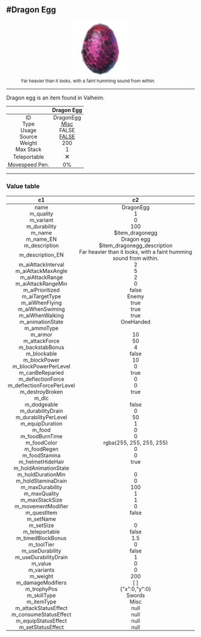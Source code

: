 <meta property="og:title" content="Dragon Egg - MoreValheim" /><meta property="og:type" content="website" /><meta property="og:image" content="/assets/dragon_egg.png" /><meta property="og:description" content="Dragon Egg is an item found in Valheim." /><meta name="theme-color" content="#546D78"><meta name="twitter:card" content="summary_large_image">
#Dragon Egg
-------------
<style>img {width:20px;}.tb {width:150px;display: block;margin-left: auto;margin-right: auto;}</style>

<style>.md-typeset table:not([class]) th:not([align]) {min-width:unset!important;}</style>
<style>td{padding:0em 0.3em!important;text-align:center!important;border-left:.05rem solid var(--md-default-fg-color--lightest)}</style>

<style>th{padding:0.1em 0.3em!important;text-align:center!important;font-weight:bold}</style>

<style>pre{text-align:right!important}</style>
<style>table tr td:first-child {border-left: 0;};</style>

<figure><img src="/assets/dragon_egg.png" class="tb" /><figcaption><small>Far heavier than it looks, with a faint humming sound from within.</small></figcaption></figure>

-------------

Dragon egg is an item found in Valheim.

|        | Dragon Egg              |
| ----------- | ------------------------------------ |
| ID |DragonEgg
| Type | [Misc](../../types/misc)
| Usage | FALSE<br>
| Source | [FALSE](../../items/false)
| Weight | 200 |
| Max Stack | 1 |
| Teleportable | 🗙
| Movespeed Pen. | 0%


-------------

### Value table
|c1|c2|
|----|----|
|name|DragonEgg|
|m_quality|1|
|m_variant|0|
|m_durability|100|
|m_name|$item_dragonegg|
|m_name_EN|Dragon egg|
|m_description|$item_dragonegg_description|
|m_description_EN|Far heavier than it looks, with a faint humming sound from within.|
|m_aiAttackInterval|2|
|m_aiAttackMaxAngle|5|
|m_aiAttackRange|2|
|m_aiAttackRangeMin|0|
|m_aiPrioritized|false|
|m_aiTargetType|Enemy|
|m_aiWhenFlying|true|
|m_aiWhenSwiming|true|
|m_aiWhenWalking|true|
|m_animationState|OneHanded|
|m_ammoType||
|m_armor|10|
|m_attackForce|50|
|m_backstabBonus|4|
|m_blockable|false|
|m_blockPower|10|
|m_blockPowerPerLevel|0|
|m_canBeReparied|true|
|m_deflectionForce|0|
|m_deflectionForcePerLevel|0|
|m_destroyBroken|true|
|m_dlc||
|m_dodgeable|false|
|m_durabilityDrain|0|
|m_durabilityPerLevel|50|
|m_equipDuration|1|
|m_food|0|
|m_foodBurnTime|0|
|m_foodColor|rgba(255, 255, 255, 255)|
|m_foodRegen|0|
|m_foodStamina|0|
|m_helmetHideHair|true|
|m_holdAnimationState||
|m_holdDurationMin|0|
|m_holdStaminaDrain|0|
|m_maxDurability|100|
|m_maxQuality|1|
|m_maxStackSize|1|
|m_movementModifier|0|
|m_questItem|false|
|m_setName||
|m_setSize|0|
|m_teleportable|false|
|m_timedBlockBonus|1.5|
|m_toolTier|0|
|m_useDurability|false|
|m_useDurabilityDrain|1|
|m_value|0|
|m_variants|0|
|m_weight|200|
|m_damageModifiers|[  ]|
|m_trophyPos|{"x":0,"y":0}|
|m_skillType|Swords|
|m_itemType|Misc|
|m_attackStatusEffect|null|
|m_consumeStatusEffect|null|
|m_equipStatusEffect|null|
|m_setStatusEffect|null|
